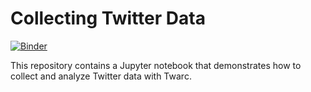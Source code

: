 # Collecting Twitter Data

[![Binder](https://mybinder.org/badge_logo.svg)](https://mybinder.org/v2/gh/melaniewalsh/Working-With-Twitter-Data/master)

This repository contains a Jupyter notebook that demonstrates how to collect and analyze Twitter data with Twarc.

